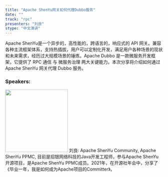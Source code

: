 ```yaml
---
title: "Apache ShenYu网关如何代理Dubbo服务"
date: "" 
track: "rpc"
presenters: "刘良"
stype: "中文演讲"
---
```

Apache ShenYu是一个异步的，高性能的，跨语言的，响应式的 API 网关。兼容各种主流框架体系，支持热插拔，用户可以定制化开发，满足用户各种场景的现状和未来需求，经历过大规模场景的锤炼。Apache Dubbo 是一款微服务开发框架，它提供了 RPC 通信 与 微服务治理 两大关键能力。本次分享将介绍如何通过 Apache ShenYu 网关代理 Dubbo 服务。
 ### Speakers: 
 <img src="images/speaker/1040.png" width="200" />
 刘良: Apache ShenYu Community, Apache ShenYu PPMC, 目前是招银网络科技的Java开发工程师，参与Apache ShenYu开源项目，是Apache ShenYu PPMC成员。2021年，在开源社年会中，分享了《毕业一年，我是如何成为Apache项目的Committer》。
 